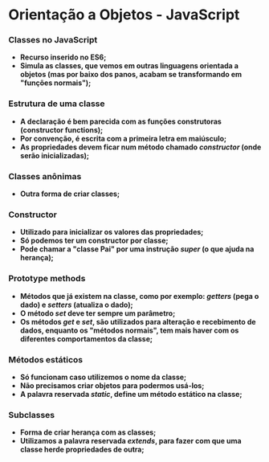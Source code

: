 # Orientação a Objetos - JavaScript

### Classes no JavaScript

- **Recurso inserido no ES6;**
- **Simula as classes, que vemos em outras linguagens orientada a objetos (mas por baixo dos panos, acabam se transformando em "funções normais");**



### Estrutura de uma classe

- **A declaração é bem parecida com as funções construtoras (constructor functions);**
- **Por convenção, é escrita com a primeira letra em maiúsculo;**
- **As propriedades devem ficar num método chamado _constructor_ (onde serão inicializadas);**



### Classes anônimas

- **Outra forma de criar classes;**



### Constructor

- **Utilizado para inicializar os valores das propriedades;**
- **Só podemos ter um constructor por classe;**
- **Pode chamar a "classe Pai" por uma instrução _super_ (o que ajuda na herança);**



### Prototype methods

- **Métodos que já existem na classe, como por exemplo: _getters_ (pega o dado) e _setters_ (atualiza o dado);**
- **O método _set_ deve ter sempre um parâmetro;**
- **Os métodos _get_ e _set_, são utilizados para alteração e recebimento de dados, enquanto os "métodos normais", tem mais haver com os diferentes comportamentos da classe;**



### Métodos estáticos

- **Só funcionam caso utilizemos o nome da classe;**
-  **Não precisamos criar objetos para podermos usá-los;**
- **A palavra reservada _static_, define um método estático na classe;**



### Subclasses

- **Forma de criar herança com as classes;**
- **Utilizamos a palavra reservada _extends_, para fazer com que uma classe herde propriedades de outra;**









### 


